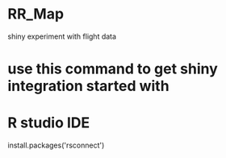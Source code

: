 # RR_Map
shiny experiment with flight data 
# use this command to get shiny integration started with 
# R studio IDE
install.packages('rsconnect')


